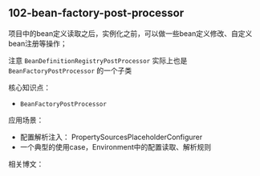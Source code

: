 ## 102-bean-factory-post-processor

项目中的bean定义读取之后，实例化之前，可以做一些bean定义修改、自定义bean注册等操作； 

注意 `BeanDefinitionRegistryPostProcessor` 实际上也是 `BeanFactoryPostProcessor` 的一个子类

核心知识点：

- `BeanFactoryPostProcessor`

应用场景：

- 配置解析注入： PropertySourcesPlaceholderConfigurer
- 一个典型的使用case，Environment中的配置读取、解析规则

相关博文：
